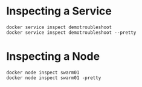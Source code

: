 # Inspecting a Service

    docker service inspect demotroubleshoot
    docker service inspect demotroubleshoot --pretty
    
# Inspecting a Node

    docker node inspect swarm01 
    docker node inspect swarm01 -pretty
